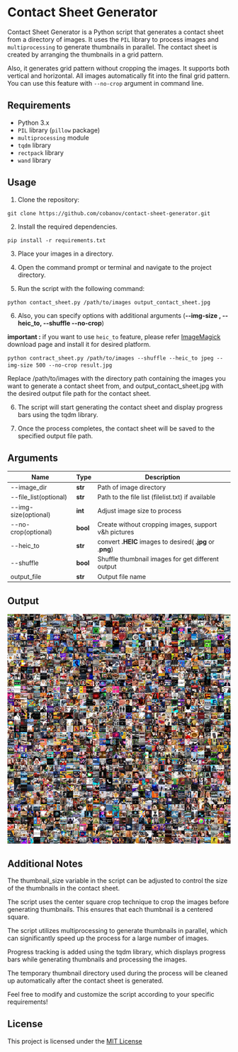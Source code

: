 # Contact Sheet Generator

Contact Sheet Generator is a Python script that generates a contact sheet from a directory of images. It uses the `PIL` library to process images and `multiprocessing` to generate thumbnails in parallel. The contact sheet is created by arranging the thumbnails in a grid pattern.
 
Also, it generates grid pattern without cropping the images. It supports both vertical and horizontal. All images automatically fit into the final grid pattern. You can use this feature with ```--no-crop``` argument in command line.

## Requirements

- Python 3.x
- `PIL` library (`pillow` package)
- `multiprocessing` module
- `tqdm` library
- `rectpack` library
- `wand` library

## Usage

1. Clone the repository:

```shell
git clone https://github.com/cobanov/contact-sheet-generator.git
```

2. Install the required dependencies.

```shell
pip install -r requirements.txt
```

3. Place your images in a directory.

4. Open the command prompt or terminal and navigate to the project directory.

5. Run the script with the following command:

```shell
python contact_sheet.py /path/to/images output_contact_sheet.jpg
```
6. Also, you can specify options with additional arguments (**--img-size , --heic_to, --shuffle --no-crop**)


**important :** if you want to use ```heic_to``` feature, please refer [ImageMagick](https://imagemagick.org/script/download.php#windows) download page and install it for desired platform.
```shell
python contract_sheet.py /path/to/images --shuffle --heic_to jpeg --img-size 500 --no-crop result.jpg
```

Replace /path/to/images with the directory path containing the images you want to generate a contact sheet from, and output_contact_sheet.jpg with the desired output file path for the contact sheet.

6. The script will start generating the contact sheet and display progress bars using the tqdm library.

7. Once the process completes, the contact sheet will be saved to the specified output file path.


## Arguments 
| Name             | Type | Description 
| ----------------- | ------------- | ----------- |
| --image_dir | **str** | Path of image directory |
| --file_list(optional) | **str** | Path to the file list (filelist.txt) if available |
| --img-size(optional) | **int** | Adjust image size to process |
| --no-crop(optional) | **bool** | Create without cropping images, support v&h pictures|
| --heic_to | **str** | convert **.HEIC** images to desired( **.jpg**  or .**png**) |
| --shuffle | **bool** | Shuffle thumbnail images for get different output|
| output_file | **str** | Output file name|


## Output

![](output.jpeg)

## Additional Notes

The thumbnail_size variable in the script can be adjusted to control the size of the thumbnails in the contact sheet.

The script uses the center square crop technique to crop the images before generating thumbnails. This ensures that each thumbnail is a centered square.

The script utilizes multiprocessing to generate thumbnails in parallel, which can significantly speed up the process for a large number of images.

Progress tracking is added using the tqdm library, which displays progress bars while generating thumbnails and processing the images.

The temporary thumbnail directory used during the process will be cleaned up automatically after the contact sheet is generated.

Feel free to modify and customize the script according to your specific requirements!


## License

This project is licensed under the [MIT License](https://choosealicense.com/licenses/mit/)
